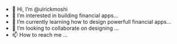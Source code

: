 - 👋 Hi, I’m @ulrickmoshi
- 👀 I’m interested in building financial apps...
- 🌱 I’m currently learning how to design powerfull financial apps...
- 💞️ I’m looking to collaborate on designing  ...
- 📫 How to reach me ...

<!---
ulrickmoshi/ulrickmoshi is a ✨ special ✨ repository because its `ULRICKMOSHI.md` (this file) appears on your GitHub profile.
You can click the Preview link to take a look at your changes.
--->
